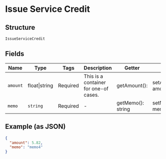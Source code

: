
# Issue Service Credit

## Structure

`IssueServiceCredit`

## Fields

| Name | Type | Tags | Description | Getter | Setter |
|  --- | --- | --- | --- | --- | --- |
| `amount` | float\|string | Required | This is a container for one-of cases. | getAmount(): | setAmount( amount): void |
| `memo` | `string` | Required | - | getMemo(): string | setMemo(string memo): void |

## Example (as JSON)

```json
{
  "amount": 5.82,
  "memo": "memo4"
}
```

